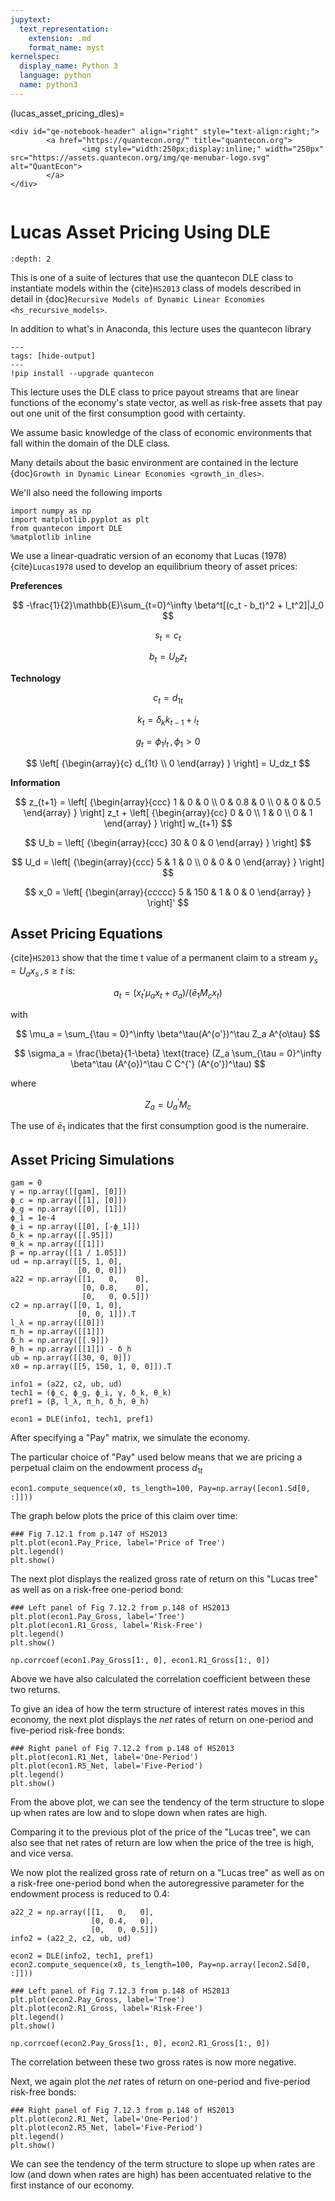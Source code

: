 ```yaml
---
jupytext:
  text_representation:
    extension: .md
    format_name: myst
kernelspec:
  display_name: Python 3
  language: python
  name: python3
---
```


(lucas_asset_pricing_dles)=
```{raw} html
<div id="qe-notebook-header" align="right" style="text-align:right;">
        <a href="https://quantecon.org/" title="quantecon.org">
                <img style="width:250px;display:inline;" width="250px" src="https://assets.quantecon.org/img/qe-menubar-logo.svg" alt="QuantEcon">
        </a>
</div>
```

```{index} single: python
```

# Lucas Asset Pricing Using DLE

```{contents} Contents
:depth: 2
```

This is one of a suite of lectures that use the quantecon DLE class to instantiate models within the
{cite}`HS2013` class of models described in detail in {doc}`Recursive Models of Dynamic Linear Economies <hs_recursive_models>`.

In addition to what's in Anaconda, this lecture uses the quantecon library

```{code-cell} ipython
---
tags: [hide-output]
---
!pip install --upgrade quantecon
```

This lecture uses  the DLE class to price payout
streams that are linear functions of the economy's state vector, as well
as risk-free assets that pay out one unit of the first consumption good
with certainty.

We assume basic knowledge of the class of economic environments that fall within the domain of the
DLE class.

Many details about the basic environment are contained in the lecture
{doc}`Growth in Dynamic Linear Economies <growth_in_dles>`.

We'll also need the following imports

```{code-cell} ipython
import numpy as np
import matplotlib.pyplot as plt
from quantecon import DLE
%matplotlib inline
```

We use a linear-quadratic version of an economy that Lucas (1978) {cite}`Lucas1978` used
to develop an equilibrium theory of asset prices:

**Preferences**

$$
-\frac{1}{2}\mathbb{E}\sum_{t=0}^\infty \beta^t[(c_t - b_t)^2 + l_t^2]|J_0
$$

$$
s_t = c_t
$$

$$
b_t = U_bz_t
$$

**Technology**

$$
c_t = d_{1t}
$$

$$
k_t = \delta_k k_{t-1} + i_t
$$

$$
g_t = \phi_1 i_t \, , \phi_1 > 0
$$

$$
\left[ {\begin{array}{c}
  d_{1t} \\ 0
  \end{array} }
  \right] = U_dz_t
$$

**Information**

$$
z_{t+1} =
\left[ {\begin{array}{ccc}
   1 & 0 & 0 \\ 0 & 0.8 & 0 \\ 0 & 0 & 0.5
   \end{array} }
   \right]
   z_t +
    \left[ {\begin{array}{cc}
   0 & 0 \\ 1 & 0 \\ 0 & 1
   \end{array} }
   \right]
   w_{t+1}
$$

$$
U_b =
  \left[ {\begin{array}{ccc}
  30 & 0 & 0
  \end{array} }
  \right]
$$

$$
U_d =
   \left[ {\begin{array}{ccc}
   5 & 1 & 0 \\ 0 & 0 & 0
   \end{array} }
   \right]
$$

$$
x_0 =
   \left[ {\begin{array}{ccccc}
   5 & 150 & 1 & 0 & 0
   \end{array} }
   \right]'
$$

## Asset Pricing Equations

{cite}`HS2013` show that the time t value of a permanent claim to a stream
$y_s = U_ax_s \, , s \geq t$ is:

$$
a_t = (x_t'\mu_ax_t + \sigma_a)/(\bar e _1M_cx_t)
$$

with

$$
\mu_a = \sum_{\tau = 0}^\infty \beta^\tau(A^{o'})^\tau Z_a A^{o\tau}
$$

$$
\sigma_a = \frac{\beta}{1-\beta} \text{trace} (Z_a \sum_{\tau = 0}^\infty \beta^\tau (A^{o})^\tau C C^{'} (A^{o'})^\tau)
$$

where

$$
Z_a = U_a^{'}M_c
$$

The use of $\bar e _1$ indicates that the first consumption good
is the numeraire.

## Asset Pricing Simulations

```{code-cell} python3
gam = 0
γ = np.array([[gam], [0]])
ϕ_c = np.array([[1], [0]])
ϕ_g = np.array([[0], [1]])
ϕ_1 = 1e-4
ϕ_i = np.array([[0], [-ϕ_1]])
δ_k = np.array([[.95]])
θ_k = np.array([[1]])
β = np.array([[1 / 1.05]])
ud = np.array([[5, 1, 0],
               [0, 0, 0]])
a22 = np.array([[1,   0,    0],
                [0, 0.8,    0],
                [0,   0, 0.5]])
c2 = np.array([[0, 1, 0],
               [0, 0, 1]]).T
l_λ = np.array([[0]])
π_h = np.array([[1]])
δ_h = np.array([[.9]])
θ_h = np.array([[1]]) - δ_h
ub = np.array([[30, 0, 0]])
x0 = np.array([[5, 150, 1, 0, 0]]).T

info1 = (a22, c2, ub, ud)
tech1 = (ϕ_c, ϕ_g, ϕ_i, γ, δ_k, θ_k)
pref1 = (β, l_λ, π_h, δ_h, θ_h)
```

```{code-cell} python3
econ1 = DLE(info1, tech1, pref1)
```

After specifying a "Pay" matrix, we simulate the economy.

The particular choice of "Pay" used below means that we are pricing a
perpetual claim on the endowment process $d_{1t}$

```{code-cell} python3
econ1.compute_sequence(x0, ts_length=100, Pay=np.array([econ1.Sd[0, :]]))
```

The graph below plots the price of this claim over time:

```{code-cell} python3
### Fig 7.12.1 from p.147 of HS2013
plt.plot(econ1.Pay_Price, label='Price of Tree')
plt.legend()
plt.show()
```

The next plot displays the realized gross rate of return on this "Lucas
tree" as well as on a risk-free one-period bond:

```{code-cell} python3
### Left panel of Fig 7.12.2 from p.148 of HS2013
plt.plot(econ1.Pay_Gross, label='Tree')
plt.plot(econ1.R1_Gross, label='Risk-Free')
plt.legend()
plt.show()
```

```{code-cell} python3
np.corrcoef(econ1.Pay_Gross[1:, 0], econ1.R1_Gross[1:, 0])
```

Above we have also calculated the correlation coefficient between these
two returns.

To give an idea of how the term structure of interest rates moves in
this economy, the next plot displays the *net* rates of return on
one-period and five-period risk-free bonds:

```{code-cell} python3
### Right panel of Fig 7.12.2 from p.148 of HS2013
plt.plot(econ1.R1_Net, label='One-Period')
plt.plot(econ1.R5_Net, label='Five-Period')
plt.legend()
plt.show()
```

From the above plot, we can see the tendency of the term structure to
slope up when rates are low and to slope down when rates are high.

Comparing it to the previous plot of the price of the "Lucas tree", we
can also see that net rates of return are low when the price of the tree
is high, and vice versa.

We now plot the realized gross rate of return on a "Lucas tree" as well
as on a risk-free one-period bond when the autoregressive parameter for
the endowment process is reduced to 0.4:

```{code-cell} python3
a22_2 = np.array([[1,   0,   0],
                  [0, 0.4,   0],
                  [0,   0, 0.5]])
info2 = (a22_2, c2, ub, ud)

econ2 = DLE(info2, tech1, pref1)
econ2.compute_sequence(x0, ts_length=100, Pay=np.array([econ2.Sd[0, :]]))
```

```{code-cell} python3
### Left panel of Fig 7.12.3 from p.148 of HS2013
plt.plot(econ2.Pay_Gross, label='Tree')
plt.plot(econ2.R1_Gross, label='Risk-Free')
plt.legend()
plt.show()
```

```{code-cell} python3
np.corrcoef(econ2.Pay_Gross[1:, 0], econ2.R1_Gross[1:, 0])
```

The correlation between these two gross rates is now more negative.

Next, we again plot the *net* rates of return on one-period and
five-period risk-free bonds:

```{code-cell} python3
### Right panel of Fig 7.12.3 from p.148 of HS2013
plt.plot(econ2.R1_Net, label='One-Period')
plt.plot(econ2.R5_Net, label='Five-Period')
plt.legend()
plt.show()
```

We can see the tendency of the term structure to slope up when rates are
low (and down when rates are high) has been accentuated relative to the
first instance of our economy.
